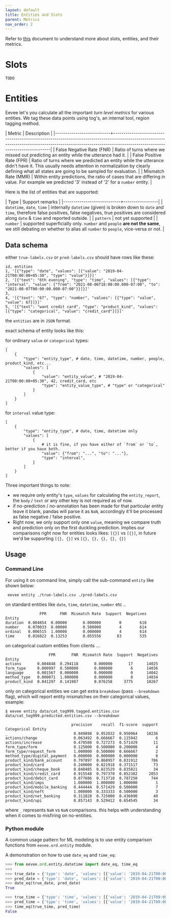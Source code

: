 ```yaml
---
layout: default
title: Entities and Slots
parent: Metrics
nav_order: 2
---
```

Refer to [this](https://github.com/skit-ai/onboarding/blob/master/ml/slot-reporting/slot-evaluation-and-reporting.ipynb) document to understand more about slots, entities, and their metrics.

# Slots
`TODO`

# Entities

Eevee let's you calculate all the important _turn level
metrics_ for various entities. We tag these data points using tog's, an internal
tool, region tagging method.

| Metric                    | Description                                                                                                                                                                                               |
|---------------------------+-----------------------------------------------------------------------------------------------------------------------------------------------------------------------------------------------------------|
| False Negative Rate (FNR) | Ratio of turns where we missed out predicting an entity while the utterance had it.                                                                                                                       |
| False Positive Rate (FPR) | Ratio of turns where we predicted an entity while the utterance didn't have it. This usually needs attention in normalization by clearly defining what all states are going to be sampled for evaluation. |
| Mismatch Rate (MMR)       | Within entity predictions, the ratio of cases that are differing in value. For example we predicted '3' instead of '2' for a `number` entity.                                                     |

Here is the list of entities that are supported:

| Type                       | Support remarks |
|----------------------------+-----------------|
| `datetime`, `date`, `time` | internally `datetime` (given) is broken down to `date` and `time`, therefore false positives, false negatives, true positives are considered along `date` & `time` and reported outside.          |
| `pattern`                  | not yet supported         |
| `number`                   | supported superficially only. `number` and `people` **are not the same**, we still debating on whether to alias all `number` to `people`, vice-versa or not.          |

## Data schema

either `true-labels.csv` or `pred-labels.csv` should have rows like these:

```
id, entities
1, '[{"type": "date", "values": [{"value": "2019-04-21T00:00:00+05:30", "type": "value"}]}]'
2, '[{"text": "6th evening", "type": "time", "values": [{"type": "interval", "value": {"from": "2021-08-06T18:00:00.000-07:00", "to": "2021-08-07T00:00:00.000-07:00"}}]}]'
3, 
4, '[{"text": "67", "type": "number", "values": [{"type": "value", "value": 67}]}]'
5, '[{"text": "want credit card", "type": "product_kind", "values": [{"type": "categorical", "value": "credit_card"}]}]'
```

the `entities` are in `JSON` format. 

exact schema of entity looks like this:

for ordinary `value` or `categorical` types:

```
[
    {
        "type": "entity_type", # date, time, datetime, number, people, product_kind, etc...
        "values": [
            {
                "value": "entity_value", # "2019-04-21T00:00:00+05:30", 42, credit_card, etc
                "type": "entity_value_type", # "type" or "categorical"
            }
        ]
    }
]
```

for `interval` value type:

```
[
    {
        "type": "entity_type", # date, time, datetime only
        "values": [
            {
                # it is fine, if you have either of `from` or `to`, better if you have both.
                "value": {"from": "...", "to": "..."},
                "type": "interval",
            }
        ]
    }
]
```


Three important things to note:
* we require only entity's `type`, `values` for calculating the `entity_report`, the `body` / `text` or any other key is not required as of now.
* if no-prediction / no-annotation has been made for that particular entity leave it blank, pandas will parse it as `NaN`, accordingly it'll be processed as false negative / false positive.
* Right now, we only support only one `value`, meaning we compare truth and prediction only on the first duckling prediction. Implies our comparisons right now for entities looks likes: `[{}]` vs `[{}]`, in future we'd be supporting `[{}, {}]` vs `[{}, {}, {}, {}, {}]`

## Usage

### Command Line
For using it on command line, simply call the sub-command `entity` like shown
below:

```shell
 eevee entity ./true-labels.csv ./pred-labels.csv
```

on standard entities like `date`, `time`, `datetime`, `number` etc ..
```
               FPR      FNR  Mismatch Rate  Support  Negatives
Entity                                                        
duration  0.004854  0.00000       0.000000        0        618
number    0.070033  0.00000       0.500000        4        614
ordinal   0.006515  1.00000       0.000000        4        614
time      0.016822  0.13253       0.055556       83        535
```

on categorical custom entities from clients ...

```
                   FPR       FNR  Mismatch Rate  Support  Negatives
Entity                                                             
actions       0.004848  0.294118       0.000000       17      14025
form_type     0.000997  0.500000       0.000000        6      14036
language      0.001567  0.000000       0.000000        0      14042
method_type   0.000071  1.000000       0.000000        8      14034
product_kind  0.041297  0.141987       0.076258     3775      10267
```

only on categorical entities we can get extra `breakdown` (pass `--breakdown` flag), which will report entity mismatches on their categorical values, example:

```
$ eevee entity data/cat_tog999.tagged.entities.csv data/cat_tog999.predicted.entities.csv --breakdown

                             precision    recall  f1-score  support
Categorical Entity                                                 
_                             0.949898  0.952032  0.950964    10236
actions/change                0.063492  0.666667  0.115942        6
actions/increase              0.470588  0.727273  0.571429       11
form_type/form                0.125000  0.500000  0.200000        4
form_type/request_form        1.000000  0.500000  0.666667        2
method_type/digital_payment   0.000000  0.000000  0.000000        8
product_kind/bank_account     0.797897  0.868957  0.831912      786
product_kind/card             0.240000  0.821918  0.371517       73
product_kind/cheque_book      0.848485  0.823529  0.835821       34
product_kind/credit_card      0.915548  0.797370  0.852382     2053
product_kind/debit_card       0.877686  0.713710  0.787250      744
product_kind/imps             1.000000  1.000000  1.000000        1
product_kind/mobile_banking   0.444444  0.571429  0.500000        7
product_kind/neft             1.000000  0.333333  0.500000        3
product_kind/net_banking      0.311828  0.725000  0.436090       40
product_kind/upi              0.857143  0.529412  0.654545       34
```

where `_` represents `NaN` vs `NaN` comparisons. this helps with understanding when it comes to misfiring on no-entities.

### Python module
A common usage pattern for ML modeling is to use entity comparison functions
from `eevee.ord.entity` module.

A demonstration on how to use `date_eq` and `time_eq`:

```python
>>> from eevee.ord.entity.datetime import date_eq, time_eq
>>>
>>> true_date = {'type': 'date', 'values': [{'value': '2019-04-21T00:00:00+05:30', 'type': 'value'}]}
>>> pred_date = {'type': 'date', 'values': [{'value': '2019-04-21T00:00:00+05:30', 'type': 'value'}]}
>>> date_eq(true_date, pred_date)
True

>>> true_time = {'type': 'time', 'values': [{'value': '2019-04-21T09:00:00+05:30', 'type': 'value'}]}
>>> pred_time = {'type': 'time', 'values': [{'value': '2019-04-21T00:00:00+05:30', 'type': 'value'}]}
>>> time_eq(true_time, pred_time)
False
```
